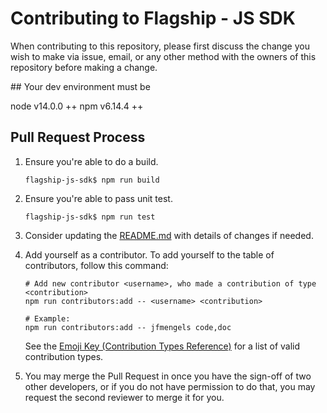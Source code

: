 # Contributing to Flagship - JS SDK

When contributing to this repository, please first discuss the change you wish to make via issue, email, or any other method with the owners of this repository before making a change.

## Your dev environment must be

node v14.0.0 ++
npm v6.14.4 ++

## Pull Request Process

1. Ensure you're able to do a build.

    ```
    flagship-js-sdk$ npm run build
    ```

2. Ensure you're able to pass unit test.

    ```
    flagship-js-sdk$ npm run test
    ```

3. Consider updating the [README.md](./README.md) with details of changes if needed.

4. Add yourself as a contributor. To add yourself to the table of contributors, follow this command:

    ```
    # Add new contributor <username>, who made a contribution of type <contribution>
    npm run contributors:add -- <username> <contribution>

    # Example:
    npm run contributors:add -- jfmengels code,doc
    ```

    See the [Emoji Key (Contribution Types Reference)](https://allcontributors.org/docs/en/emoji-key) for a list of valid contribution types.

5. You may merge the Pull Request in once you have the sign-off of two other developers, or if you
   do not have permission to do that, you may request the second reviewer to merge it for you.
